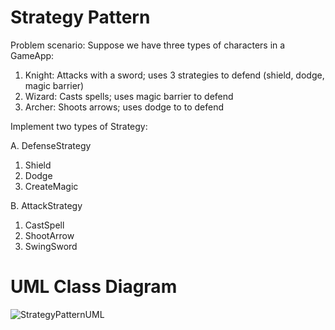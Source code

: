 # Strategy Pattern

Problem scenario:
Suppose we have three types of characters in a GameApp:
1. Knight: Attacks with a sword; uses 3 strategies to defend (shield, dodge, magic barrier)
2. Wizard: Casts spells; uses magic barrier to defend
3. Archer: Shoots arrows; uses dodge to to defend
   
Implement two types of Strategy:

A. DefenseStrategy
1. Shield
2. Dodge
3. CreateMagic
   
B. AttackStrategy
1. CastSpell
2. ShootArrow
3. SwingSword

# UML Class Diagram
![StrategyPatternUML](https://github.com/user-attachments/assets/53d24888-2a5d-4936-ae3c-9c18a82641f5)

